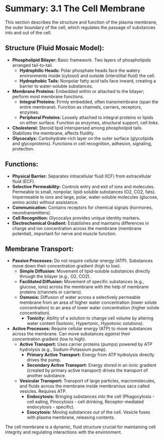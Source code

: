 # Summary: 3.1 The Cell Membrane

This section describes the structure and function of the plasma membrane, the outer boundary of the cell, which regulates the passage of substances into and out of the cell.

## Structure (Fluid Mosaic Model):

*   **Phospholipid Bilayer:** Basic framework. Two layers of phospholipids arranged tail-to-tail.
    *   **Hydrophilic Heads:** Polar phosphate heads face the watery environments inside (cytosol) and outside (interstitial fluid) the cell.
    *   **Hydrophobic Tails:** Nonpolar fatty acid tails face inward, creating a barrier to water-soluble substances.
*   **Membrane Proteins:** Embedded within or attached to the bilayer; perform most membrane functions.
    *   **Integral Proteins:** Firmly embedded, often transmembrane (span the entire membrane). Function as channels, carriers, receptors, enzymes.
    *   **Peripheral Proteins:** Loosely attached to integral proteins or lipids on either surface. Function as enzymes, structural support, cell links.
*   **Cholesterol:** Steroid lipid interspersed among phospholipid tails. Stabilizes the membrane, affects fluidity.
*   **Glycocalyx:** Carbohydrate-rich layer on the outer surface (glycolipids and glycoproteins). Functions in cell recognition, adhesion, signaling, protection.

## Functions:

*   **Physical Barrier:** Separates intracellular fluid (ICF) from extracellular fluid (ECF).
*   **Selective Permeability:** Controls entry and exit of ions and molecules. Permeable to small, nonpolar, lipid-soluble substances (O2, CO2, fats). Impermeable to ions and large, polar, water-soluble molecules (glucose, amino acids) without assistance.
*   **Communication:** Contains receptors for chemical signals (hormones, neurotransmitters).
*   **Cell Recognition:** Glycocalyx provides unique identity markers.
*   **Electrochemical Gradient:** Establishes and maintains differences in charge and ion concentration across the membrane (membrane potential), important for nerve and muscle function.

## Membrane Transport:

*   **Passive Processes:** Do not require cellular energy (ATP). Substances move down their concentration gradient (high to low).
    *   **Simple Diffusion:** Movement of lipid-soluble substances directly through the bilayer (e.g., O2, CO2).
    *   **Facilitated Diffusion:** Movement of specific substances (e.g., glucose, ions) across the membrane with the help of membrane proteins (channels or carriers).
    *   **Osmosis:** Diffusion of water across a selectively permeable membrane from an area of higher water concentration (lower solute concentration) to an area of lower water concentration (higher solute concentration).
        *   **Tonicity:** Ability of a solution to change cell volume by altering water content (Isotonic, Hypertonic, Hypotonic solutions).
*   **Active Processes:** Require cellular energy (ATP) to move substances across the membrane. Can move substances *against* their concentration gradient (low to high).
    *   **Active Transport:** Uses carrier proteins (pumps) powered by ATP hydrolysis (e.g., Sodium-Potassium pump).
        *   **Primary Active Transport:** Energy from ATP hydrolysis directly drives the pump.
        *   **Secondary Active Transport:** Energy stored in an ionic gradient (created by primary active transport) drives the transport of another substance.
    *   **Vesicular Transport:** Transport of large particles, macromolecules, and fluids across the membrane inside membranous sacs called vesicles. Requires ATP.
        *   **Endocytosis:** Bringing substances *into* the cell (Phagocytosis - cell eating, Pinocytosis - cell drinking, Receptor-mediated endocytosis - specific).
        *   **Exocytosis:** Moving substances *out* of the cell. Vesicle fuses with plasma membrane, releasing contents.

The cell membrane is a dynamic, fluid structure crucial for maintaining cell integrity and regulating interactions with the environment.
